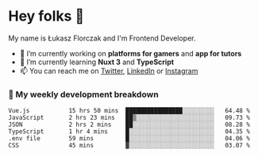 # Hey folks 👋

My name is Łukasz Florczak and I'm Frontend Developer. 

- 🔭 I’m currently working on **platforms for gamers** and **app for tutors**
- 🌱 I’m currently learning **Nuxt 3** and **TypeScript**
- 📫 You can reach me on [Twitter](https://twitter.com/lukaszflorczak), [LinkedIn](https://pl.linkedin.com/in/lukasz-florczak) or [Instagram](https://instagram.com/lukaszflorczak)


### 🧮 My weekly development breakdown

<!--START_SECTION:waka-->

```text
Vue.js           15 hrs 50 mins  ████████████████░░░░░░░░░   64.48 %
JavaScript       2 hrs 23 mins   ██▒░░░░░░░░░░░░░░░░░░░░░░   09.73 %
JSON             2 hrs 2 mins    ██░░░░░░░░░░░░░░░░░░░░░░░   08.28 %
TypeScript       1 hr 4 mins     █░░░░░░░░░░░░░░░░░░░░░░░░   04.35 %
.env file        59 mins         █░░░░░░░░░░░░░░░░░░░░░░░░   04.06 %
CSS              45 mins         ▓░░░░░░░░░░░░░░░░░░░░░░░░   03.07 %
```

<!--END_SECTION:waka-->

<!--
**lukaszflorczak/lukaszflorczak** is a ✨ _special_ ✨ repository because its `README.md` (this file) appears on your GitHub profile.

Here are some ideas to get you started:

- 🔭 I’m currently working on ...
- 🌱 I’m currently learning ...
- 👯 I’m looking to collaborate on ...
- 🤔 I’m looking for help with ...
- 💬 Ask me about ...
- 📫 How to reach me: ...
- 😄 Pronouns: ...
- ⚡ Fun fact: ...
-->

